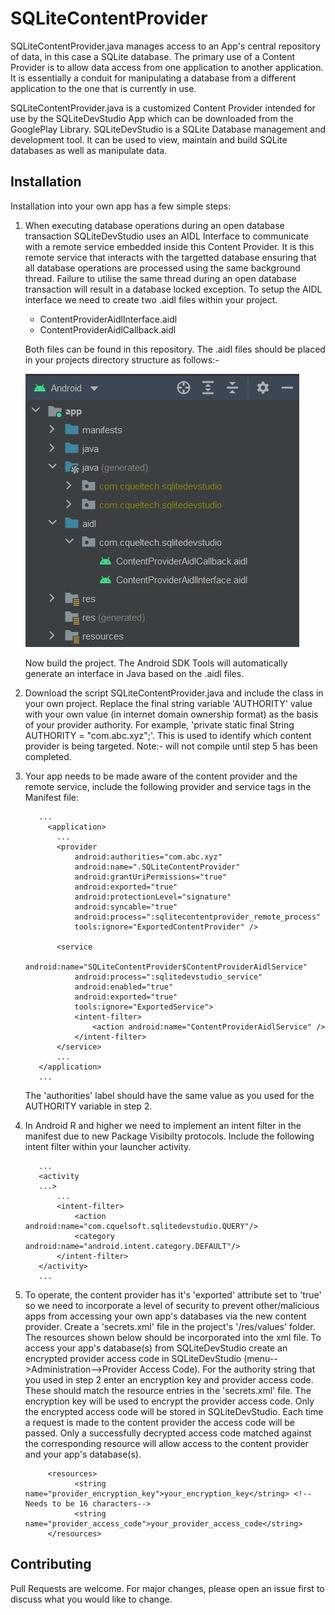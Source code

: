 # SQLiteContentProvider

SQLiteContentProvider.java manages access to an App's central repository of data, in this case a SQLite database. The primary use of a Content Provider is to allow data access from one application to another application. It is essentially a conduit for manipulating a database from a different application to the one that is currently in use.

SQLiteContentProvider.java is a customized Content Provider intended for use by the SQLiteDevStudio App which can be downloaded from the GooglePlay Library. SQLiteDevStudio is a SQLite Database management and development tool. It can be used to view, maintain and build SQLite databases as well as manipulate data.

## Installation

Installation into your own app has a few simple steps:

1. When executing database operations during an open database transaction SQLiteDevStudio uses an AIDL Interface to communicate with a remote service embedded inside this Content Provider. It is this remote service that interacts with the targetted database ensuring that all database operations are processed using the same background thread. Failure to utilise the same thread during an open database transaction will result in a database locked exception. To setup the AIDL interface we need to create two .aidl files within your project.

      - ContentProviderAidlInterface.aidl
      - ContentProviderAidlCallback.aidl
      
      Both files can be found in this repository.
      The .aidl files should be placed in your projects directory structure as follows:-

      ![This is an image](aidl_project_structure.jpg)
      
      Now build the project. The Android SDK Tools will automatically generate an interface in Java based on the .aidl files.

2. Download the script SQLiteContentProvider.java and include the class in your own project. Replace the final string variable 'AUTHORITY' value with your own value (in internet domain ownership format) as the basis of your provider authority. For example, 'private static final String AUTHORITY = "com.abc.xyz";'. This is used to identify which content provider is being targeted.
Note:- will not compile until step 5 has been completed.

3. Your app needs to be made aware of the content provider and the remote service, include the following provider and service tags in the Manifest file:
      
          ...
            <application>
              ...
              <provider
                  android:authorities="com.abc.xyz"
                  android:name=".SQLiteContentProvider"
                  android:grantUriPermissions="true"
                  android:exported="true"
                  android:protectionLevel="signature"
                  android:syncable="true"
                  android:process=":sqlitecontentprovider_remote_process"
                  tools:ignore="ExportedContentProvider" />
                  
              <service
                  android:name="SQLiteContentProvider$ContentProviderAidlService"
                  android:process=":sqlitedevstudio_service"
                  android:enabled="true"
                  android:exported="true"
                  tools:ignore="ExportedService">
                  <intent-filter>
                      <action android:name="ContentProviderAidlService" />
                  </intent-filter>
              </service>
              ...
          </application>
          ...

      The 'authorities' label should have the same value as you used for the AUTHORITY variable in step 2.
      
4. In Android R and higher we need to implement an intent filter in the manifest due to new Package Visibilty protocols. Include the following intent filter within your launcher activity.

          ...
          <activity
          ...>
              ...
              <intent-filter>
                  <action android:name="com.cquelsoft.sqlitedevstudio.QUERY"/>
                  <category android:name="android.intent.category.DEFAULT"/>
              </intent-filter>
          </activity>
          ...
          
5. To operate, the content provider has it's 'exported' attribute set to 'true' so we need to incorporate a level of security to prevent other/malicious apps from accessing your own app's databases via the new content provider. Create a 'secrets.xml' file in the project's '/res/values' folder. The resources shown below should be incorporated into the xml file. To access your app's database(s) from SQLiteDevStudio create an encrypted provider access code in SQLiteDevStudio (menu-->Administration-->Provider Access Code). For the authority string that you used in step 2 enter an encryption key and provider access code. These should match the resource entries in the 'secrets.xml' file. The encryption key will be used to encrypt the provider access code. Only the encrypted access code will be stored in SQLiteDevStudio. Each time a request is made to the content provider the access code will be passed. Only a successfully decrypted access code matched against the corresponding resource will allow access to the content provider and your app's database(s).

            <resources>
                  <string name="provider_encryption_key">your_encryption_key</string> <!--Needs to be 16 characters-->
                  <string name="provider_access_code">your_provider_access_code</string>
            </resources>

## Contributing

Pull Requests are welcome. For major changes, please open an issue first to discuss what you would like to change.
